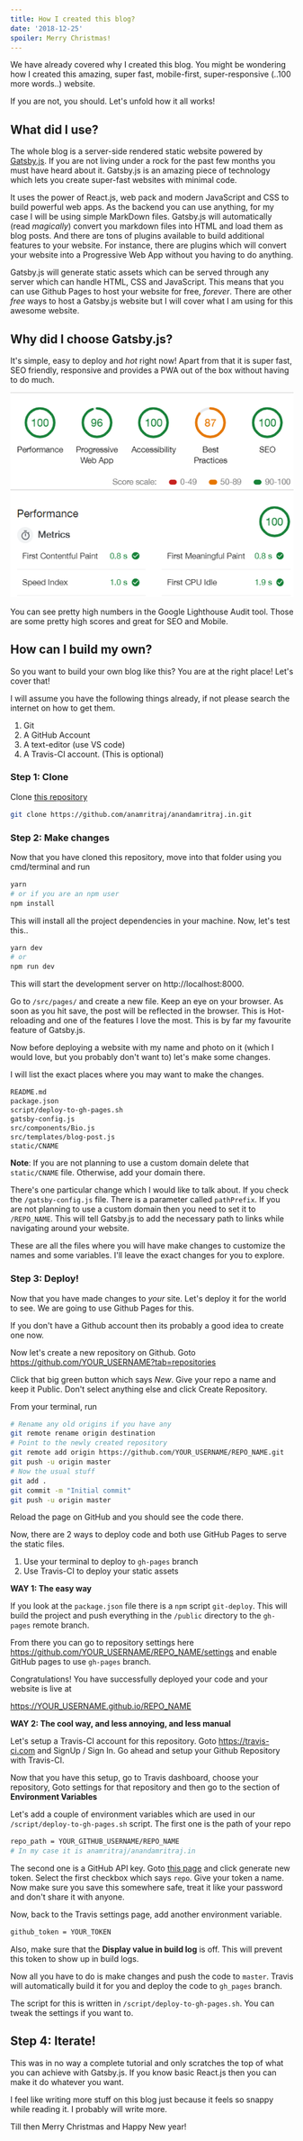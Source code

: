 ```yaml
---
title: How I created this blog?
date: '2018-12-25'
spoiler: Merry Christmas!
---
```


We have already covered why I created this blog. You might be wondering how I created this amazing, super fast, mobile-first, super-responsive (..100 more words..) website.

If you are not, you should. Let's unfold how it all works!

## What did I use?

The whole blog is a server-side rendered static website powered by [Gatsby.js](https://www.gatsbyjs.org/). If you are not living under a rock for the past few months you must have heard about it. Gatsby.js is an amazing piece of technology which lets you create super-fast websites with minimal code.

It uses the power of React.js, web pack and modern JavaScript and CSS to build powerful web apps. As the backend you can use anything, for my case I will be using simple MarkDown files. Gatsby.js will automatically (read _magically_) convert you markdown files into HTML and load them as blog posts. And there are tons of plugins available to build additional features to your website. For instance, there are plugins which will convert your website into a Progressive Web App without you having to do anything.

Gatsby.js will generate static assets which can be served through any server which can handle HTML, CSS and JavaScript. This means that you can use Github Pages to host your website for free, _forever_. There are other _free_ ways to host a Gatsby.js website but I will cover what I am using for this awesome website.

## Why did I choose Gatsby.js?

It's simple, easy to deploy and _hot_ right now! Apart from that it is super fast, SEO friendly, responsive and provides a PWA out of the box without having to do much.

![Also this!](./metrics-25-05-2018.PNG)

You can see pretty high numbers in the Google Lighthouse Audit tool. Those are some pretty high scores and great for SEO and Mobile.

## How can I build my own?

So you want to build your own blog like this? You are at the right place! Let's cover that!

I will assume you have the following things already, if not please search the internet on how to get them.

1. Git
2. A GitHub Account
3. A text-editor (use VS code)
4. A Travis-CI account. (This is optional)

### Step 1: Clone

Clone [this repository](https://github.com/anamritraj/anandamritraj.in.git)

```bash
git clone https://github.com/anamritraj/anandamritraj.in.git
```

### Step 2: Make changes

Now that you have cloned this repository, move into that folder using you cmd/terminal and run

```bash
yarn
# or if you are an npm user
npm install
```

This will install all the project dependencies in your machine. Now, let's test this..

```bash
yarn dev
# or
npm run dev
```

This will start the development server on http://localhost:8000.

Go to `/src/pages/` and create a new file. Keep an eye on your browser. As soon as you hit save, the post will be reflected in the browser. This is Hot-reloading and one of the features I love the most. This is by far my favourite feature of Gatsby.js.

Now before deploying a website with my name and photo on it (which I would love, but you probably don't want to) let's make some changes.

I will list the exact places where you may want to make the changes.

```
README.md
package.json
script/deploy-to-gh-pages.sh
gatsby-config.js
src/components/Bio.js
src/templates/blog-post.js
static/CNAME
```

**Note**: If you are not planning to use a custom domain delete that `static/CNAME` file. Otherwise, add your domain there.

There's one particular change which I would like to talk about. If you check the `/gatsby-config.js` file. There is a parameter called `pathPrefix`. If you are not planning to use a custom domain then you need to set it to `/REPO_NAME`. This will tell Gatsby.js to add the necessary path to links while navigating around your website.

These are all the files where you will have make changes to customize the names and some variables. I'll leave the exact changes for you to explore.

### Step 3: Deploy!

Now that you have made changes to _your_ site. Let's deploy it for the world to see. We are going to use Github Pages for this.

If you don't have a Github account then its probably a good idea to create one now.

Now let's create a new repository on Github.
Goto https://github.com/YOUR_USERNAME?tab=repositories

Click that big green button which says _New_. Give your repo a name and keep it Public. Don't select anything else and click Create Repository.

From your terminal, run

```bash
# Rename any old origins if you have any
git remote rename origin destination
# Point to the newly created repository
git remote add origin https://github.com/YOUR_USERNAME/REPO_NAME.git
git push -u origin master
# Now the usual stuff
git add .
git commit -m "Initial commit"
git push -u origin master
```

Reload the page on GitHub and you should see the code there.

Now, there are 2 ways to deploy code and both use GitHub Pages to serve the static files.

1. Use your terminal to deploy to `gh-pages` branch
2. Use Travis-CI to deploy your static assets

**WAY 1: The easy way**

If you look at the `package.json` file there is a `npm` script `git-deploy`. This will build the project and push everything in the `/public` directory to the `gh-pages` remote branch.

From there you can go to repository settings here https://github.com/YOUR_USERNAME/REPO_NAME/settings and enable GitHub pages to use `gh-pages` branch.

Congratulations! You have successfully deployed your code and your website is live at

https://YOUR_USERNAME.github.io/REPO_NAME

**WAY 2: The cool way, and less annoying, and less manual**

Let's setup a Travis-CI account for this repository. Goto https://travis-ci.com and SignUp / Sign In. Go ahead and setup your Github Repository with Travis-CI.

Now that you have this setup, go to Travis dashboard, choose your repository, Goto settings for that repository and then go to the section of **Environment Variables**

Let's add a couple of environment variables which are used in our `/script/deploy-to-gh-pages.sh` script.
The first one is the path of your repo

```bash
repo_path = YOUR_GITHUB_USERNAME/REPO_NAME
# In my case it is anamritraj/anandamritraj.in
```

The second one is a GitHub API key. Goto [this page](https://github.com/settings/tokens) and click generate new token. Select the first checkbox which says `repo`. Give your token a name. Now make sure you save this somewhere safe, treat it like your password and don't share it with anyone.

Now, back to the Travis settings page, add another environment variable.

```bash
github_token = YOUR_TOKEN
```

Also, make sure that the **Display value in build log** is off. This will prevent this token to show up in build logs.

Now all you have to do is make changes and push the code to `master`. Travis will automatically build it for you and deploy the code to `gh_pages` branch.

The script for this is written in `/script/deploy-to-gh-pages.sh`. You can tweak the settings if you want to.

## Step 4: Iterate!

This was in no way a complete tutorial and only scratches the top of what you can achieve with Gatsby.js. If you know basic React.js then you can make it do whatever you want.

I feel like writing more stuff on this blog just because it feels so snappy while reading it. I probably will write more.

Till then Merry Christmas and Happy New year!
